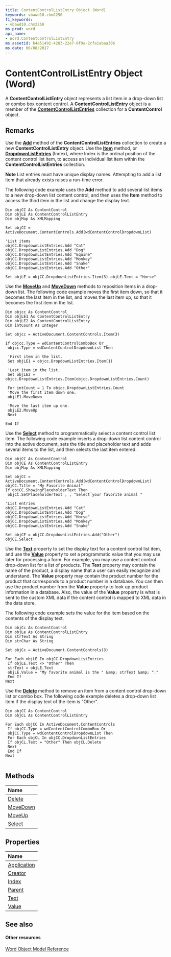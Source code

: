 ```yaml
---
title: ContentControlListEntry Object (Word)
keywords: vbawd10.chm2250
f1_keywords:
- vbawd10.chm2250
ms.prod: word
api_name:
- Word.ContentControlListEntry
ms.assetid: b4e51492-4283-22e7-0f9a-2cfa1abaa306
ms.date: 06/08/2017
---
```



# ContentControlListEntry Object (Word)

A  **ContentControlListEntry** object represents a list item in a drop-down list or combo box content control. A **ContentControlListEntry** object is a member of the **[ContentControlListEntries](Word.ContentControlListEntries.md)** collection for a **ContentControl** object.


## Remarks

Use the  **[Add](Word.ContentControlListEntries.Add.md)** method of the **ContentControlListEntries** collection to create a new **ContentControlListEntry** object. Use the **[Item](http://msdn.microsoft.com/library/8ecc6f40-3ad4-9647-26ec-fe6ca0fe7953%28Office.15%29.aspx)** method, or **[DropdownListEntries](Word.ContentControl.DropdownListEntries.md)** (Index), where Index is the ordinal position of the content control list item, to access an individual list item within the **ContentControlListEntries** collection.


 **Note**  List entries must have unique display names. Attempting to add a list item that already exists raises a run-time error.

The following code example uses the  **Add** method to add several list items to a new drop-down list content control, and then uses the **Item** method to access the third item in the list and change the display text.




```
Dim objCC As ContentControl 
Dim objLE As ContentControlListEntry 
Dim objMap As XMLMapping 
 
Set objCC = ActiveDocument.ContentControls.Add(wdContentControlDropdownList) 
 
'List items 
objCC.DropdownListEntries.Add "Cat" 
objCC.DropdownListEntries.Add "Dog" 
objCC.DropdownListEntries.Add "Equine" 
objCC.DropdownListEntries.Add "Monkey" 
objCC.DropdownListEntries.Add "Snake" 
objCC.DropdownListEntries.Add "Other" 
 
Set objLE = objCC.DropdownListEntries.Item(3) objLE.Text = "Horse" 

```

Use the  **[MoveUp](Word.ContentControlListEntry.MoveUp.md)** and **[MoveDown](Word.ContentControlListEntry.MoveDown.md)** methods to reposition items in a drop-down list. The following code example moves the first item down, so that it becomes the last item in the list, and moves the last item up, so that it becomes the first item in the list.




```
Dim objcc As ContentControl 
Dim objLE1 As ContentControlListEntry 
Dim objLE2 As ContentControlListEntry 
Dim intCount As Integer 
 
Set objcc = ActiveDocument.ContentControls.Item(3) 
 
If objcc.Type = wdContentControlComboBox Or _ 
 objcc.Type = wdContentControlDropdownList Then 
 
 'First item in the list. 
 Set objLE1 = objcc.DropdownListEntries.Item(1) 
 
 'Last item in the list. 
 Set objLE2 = objcc.DropdownListEntries.Item(objcc.DropdownListEntries.Count) 
 
 For intCount = 1 To objcc.DropdownListEntries.Count 
 'Move the first item down one. 
 objLE1.MoveDown 
 
 'Move the last item up one. 
 objLE2.MoveUp 
 Next 
 
End If
```

Use the  **[Select](Word.ContentControlListEntry.Select.md)** method to programmatically select a content control list item. The following code example inserts a drop-down list content control into the active document, sets the title and placeholder text and adds several items to the list, and then selects the last item entered.




```
Dim objCC As ContentControl 
Dim objCE As ContentControlListEntry 
Dim objMap As XMLMapping 
 
Set objCC = ActiveDocument.ContentControls.Add(wdContentControlDropdownList) 
objCC.Title = "My Favorite Animal" 
If objCC.ShowingPlaceholderText Then _ 
 objCC.SetPlaceholderText , , "Select your favorite animal " 
 
'List entries 
objCC.DropdownListEntries.Add "Cat" 
objCC.DropdownListEntries.Add "Dog" 
objCC.DropdownListEntries.Add "Horse" 
objCC.DropdownListEntries.Add "Monkey" 
objCC.DropdownListEntries.Add "Snake" 
 
Set objCE = objCC.DropdownListEntries.Add("Other") 
objCE.Select
```

Use the  **[Text](Word.ContentControlListEntry.Text.md)** property to set the display text for a content control list item, and use the **[Value](Word.ContentControlListEntry.Value.md)** property to set a programmatic value that you may use later for processing a form. For example, you may use a content control drop-down list for a list of products. The **Text** property may contain the name of the product, a display name that a user can easily recognize and understand. The **Value** property may contain the product number for the product that corresponds to a product number in a database. You can then use the product number from the **Value** property to look up product information in a database. Also, the value of the **Value** property is what is sent to the custom XML data if the content control is mapped to XML data in the data store.

The following code example sets the value for the item based on the contents of the display text.




```
Dim objCc As ContentControl 
Dim objLe As ContentControlListEntry 
Dim strText As String 
Dim strChar As String 
 
Set objCc = ActiveDocument.ContentControls(3) 
 
For Each objLE In objCC.DropdownListEntries 
 If objLE.Text <> "Other" Then 
 strText = objLE.Text 
 objLE.Value = "My favorite animal is the " &amp; strText &amp; "." 
 End If 
Next
```

Use the  **[Delete](Word.ContentControlListEntry.Delete.md)** method to remove an item from a content control drop-down list or combo box. The following code example deletes a drop-down list item if the display text of the item is "Other".




```
Dim objCC As ContentControl 
Dim objCL As ContentControlListEntry 
 
For Each objCC In ActiveDocument.ContentControls 
 If objCC.Type = wdContentControlComboBox Or _ 
 objCC.Type = wdContentControlDropdownList Then 
 For Each objCL In objCC.DropdownListEntries 
 If objCL.Text = "Other" Then objCL.Delete 
 Next 
 End If 
Next 
 
```


## Methods



|**Name**|
|:-----|
|[Delete](Word.ContentControlListEntry.Delete.md)|
|[MoveDown](Word.ContentControlListEntry.MoveDown.md)|
|[MoveUp](Word.ContentControlListEntry.MoveUp.md)|
|[Select](Word.ContentControlListEntry.Select.md)|

## Properties



|**Name**|
|:-----|
|[Application](contentcontrollistentry-application-property-word.md)|
|[Creator](contentcontrollistentry-creator-property-word.md)|
|[Index](contentcontrollistentry-index-property-word.md)|
|[Parent](contentcontrollistentry-parent-property-word.md)|
|[Text](Word.ContentControlListEntry.Text.md)|
|[Value](Word.ContentControlListEntry.Value.md)|

## See also


#### Other resources


[Word Object Model Reference](http://msdn.microsoft.com/library/be452561-b436-bb9b-6f94-3faa9a74a6fd%28Office.15%29.aspx)
